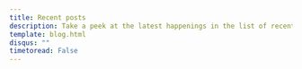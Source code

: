 ```yaml
---
title: Recent posts
description: Take a peek at the latest happenings in the list of recently updated posts. Scan through the titles and descriptions, pick a post that tickles your curiosity, and dive in.
template: blog.html
disqus: ""
timetoread: False
---
```

